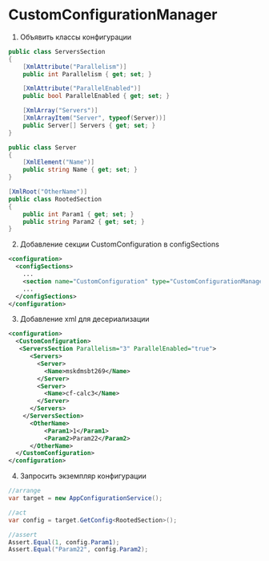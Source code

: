 # CustomConfigurationManager

1. Объявить классы конфигурации

```csharp
public class ServersSection
{
    [XmlAttribute("Parallelism")]
    public int Parallelism { get; set; }

    [XmlAttribute("ParallelEnabled")]
    public bool ParallelEnabled { get; set; }

    [XmlArray("Servers")]
    [XmlArrayItem("Server", typeof(Server))]
    public Server[] Servers { get; set; }
}

public class Server
{
    [XmlElement("Name")] 
    public string Name { get; set; }
}

[XmlRoot("OtherName")]
public class RootedSection
{
    public int Param1 { get; set; }
    public string Param2 { get; set; }
}

```

2. Добавление секции CustomConfiguration в configSections

```xml
<configuration>
  <configSections>
    ...
    <section name="CustomConfiguration" type="CustomConfigurationManager.AppConfig.AppConfigurationSection, CustomConfigurationManager "/>
    ...
  </configSections>
</configuration>
```

3. Добавление xml для десериализации

```xml
<configuration>
  <CustomConfiguration>
   <ServersSection Parallelism="3" ParallelEnabled="true">
      <Servers>
        <Server>
          <Name>mskdmsbt269</Name>
        </Server>
        <Server>
          <Name>cf-calc3</Name>
        </Server>
      </Servers>
    </ServersSection>
      <OtherName>
          <Param1>1</Param1>
          <Param2>Param22</Param2>
      </OtherName>
  </CustomConfiguration>
</configuration>
```

4. Запросить экземпляр конфигурации

```csharp
//arrange
var target = new AppConfigurationService();

//act
var config = target.GetConfig<RootedSection>();

//assert
Assert.Equal(1, config.Param1);
Assert.Equal("Param22", config.Param2);
```
